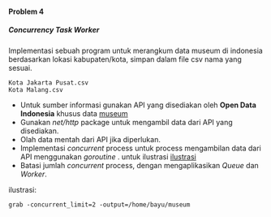 #### Problem 4
##### Concurrency Task Worker

Implementasi sebuah program untuk merangkum data museum di indonesia berdasarkan lokasi kabupaten/kota, simpan dalam file csv nama yang sesuai.

```
Kota Jakarta Pusat.csv
Kota Malang.csv
``` 

* Untuk sumber informasi gunakan API yang disediakan oleh **Open Data Indonesia** khusus data [museum](http://data.go.id/dataset/museum-indonesia)
* Gunakan *net/http* package untuk mengambil data dari API yang disediakan.
* Olah data mentah dari API jika diperlukan.
* Implementasi *concurrent* process untuk process mengambilan data dari API menggunakan *goroutine* . untuk ilustrasi [ilustrasi](https://talks.golang.org/2012/concurrency.slide)
* Batasi jumlah *concurrent* process, dengan mengaplikasikan *Queue* dan *Worker*.

ilustrasi:
```
grab -concurrent_limit=2 -output=/home/bayu/museum 
```

